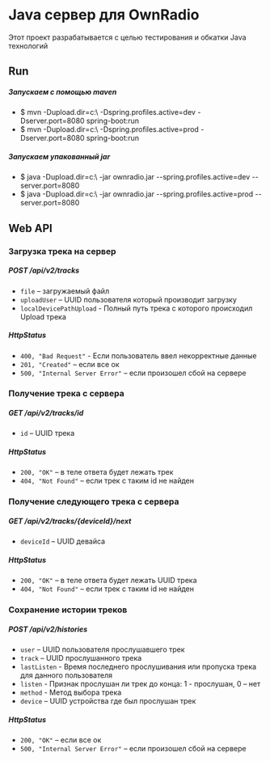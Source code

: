 # Java сервер для OwnRadio 

Этот проект разрабатывается с целью тестирования и обкатки Java технологий  

Run
---
##### Запускаем с помощью maven
* $ mvn -Dupload.dir=c:\ -Dspring.profiles.active=dev -Dserver.port=8080 spring-boot:run
* $ mvn -Dupload.dir=c:\ -Dspring.profiles.active=prod -Dserver.port=8080 spring-boot:run

##### Запускаем упакованный jar 
* $ java -Dupload.dir=c:\ -jar ownradio.jar --spring.profiles.active=dev --server.port=8080
* $ java -Dupload.dir=c:\ -jar ownradio.jar --spring.profiles.active=prod --server.port=8080


Web API
---

### Загрузка трека на сервер

##### POST /api/v2/tracks
* `file` – загружаемый файл
* `uploadUser` – UUID пользователя который производит загрузку
* `localDevicePathUpload` - Полный путь трека с которого происходил Upload трека

##### HttpStatus
* `400, "Bad Request"` - Если пользователь ввел некорректные данные
* `201, "Created"` – если все ок
* `500, "Internal Server Error"` – если произошел сбой на сервере

### Получение трека с сервера
##### GET /api/v2/tracks/id
* `id` – UUID трека 

##### HttpStatus
* `200, "OK"` – в теле ответа будет лежать трек
* `404, "Not Found"` – если трек с таким id не найден

### Получение следующего трека с сервера
##### GET /api/v2/tracks/{deviceId}/next
* `deviceId` – UUID девайса

##### HttpStatus
* `200, "OK"` – в теле ответа будет лежать UUID трека
* `404, "Not Found"` – если трек с таким id не найден

### Сохранение истории треков
##### POST /api/v2/histories
* `user` – UUID пользователя прослушавшего трек
* `track` – UUID прослушанного трека
* `lastListen` - Время последнего прослушивания или пропуска трека для данного пользователя
* `listen` - Признак прослушан ли трек до конца:  1 - прослушан, 0 – нет
* `method` - Метод выбора трека 
* `device` – UUID устройства где был прослушан трек

##### HttpStatus
* `200, "OK"` – если все ок
* `500, "Internal Server Error"` – если произошел сбой на сервере
